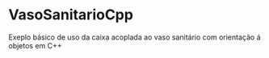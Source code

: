 # VasoSanitarioCpp
Exeplo básico de uso da caixa acoplada ao vaso sanitário com orientação á objetos em C++
